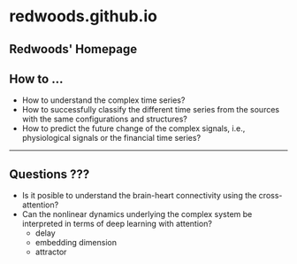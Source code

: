 # redwoods.github.io
## Redwoods' Homepage
## How to ...
- How to understand the complex time series?
- How to successfully classify the different time series from the sources with the same configurations and structures?
- How to predict the future change of the complex signals, i.e., physiological signals or the financial time series?
---
## Questions ???
- Is it posible to understand the brain-heart connectivity using the cross-attention?
- Can the nonlinear dynamics underlying the complex system be interpreted in terms of deep learning with attention?
  * delay
  * embedding dimension
  * attractor

